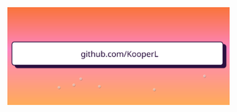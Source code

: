 <div align="center">
  <a href="https://kooperlingohr.com/">
    <img src="https://raw.githubusercontent.com/KooperL/KooperL/main/github-banner-1.svg">
    <!-- Inspired by http://web.archive.org/web/20220707185103/https://drinkperfy.com/ -->
    <!-- Built with https://app.svgator.com/ -->
  </a>
</div> 
